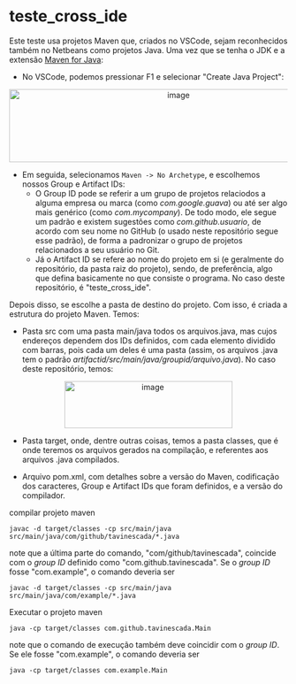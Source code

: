 # teste_cross_ide
Este teste usa projetos Maven que, criados no VSCode, sejam reconhecidos também no Netbeans como projetos Java.
Uma vez que se tenha o JDK e a extensão [Maven for Java](https://maven.apache.org/download.cgi):
* No VSCode, podemos pressionar F1 e selecionar "Create Java Project":

<p align="center">
  <img width="597" height="132" alt="image" src="https://github.com/user-attachments/assets/d399877a-a4f6-486a-bc8e-10fe1f18f36f" />
</p>

* Em seguida, selecionamos ``` Maven -> No Archetype ```, e escolhemos nossos Group e Artifact IDs:
  - O Group ID pode se referir a um grupo de projetos relaciodos a alguma empresa ou marca (como *com.google.guava*) ou até ser algo mais genérico (como *com.mycompany*). De todo modo, ele segue um padrão e existem sugestões como *com.github.usuario*, de acordo com seu nome no GitHub (o usado neste repositório segue esse padrão), de forma a padronizar o grupo de projetos relacionados a seu usuário no Git.
  - Já o Artifact ID se refere ao nome do projeto em si (e geralmente do repositório, da pasta raiz do projeto), sendo, de preferência, algo que defina basicamente no que consiste o programa. No caso deste repositório, é "teste_cross_ide".

Depois disso, se escolhe a pasta de destino do projeto. Com isso, é criada a estrutura do projeto Maven. Temos:
* Pasta src com uma pasta main/java todos os arquivos.java, mas cujos endereços dependem dos IDs definidos, com cada elemento dividido com barras, pois cada um deles é uma pasta (assim, os arquivos .java tem o padrão *artifactid/src/main/java/groupid/arquivo.java*). No caso deste repositório, temos:

<p align="center">
  <img width="304" height="85" alt="image" src="https://github.com/user-attachments/assets/d790babb-5f0a-4a48-85e7-3d73bbb33e8e" />
</p>

* Pasta target, onde, dentre outras coisas, temos a pasta classes, que é onde teremos os arquivos gerados na compilação, e referentes aos arquivos .java compilados.

* Arquivo pom.xml, com detalhes sobre a versão do Maven, codificação dos caracteres, Group e Artifact IDs que foram definidos, e a versão do compilador.





compilar projeto maven
```
javac -d target/classes -cp src/main/java src/main/java/com/github/tavinescada/*.java
```
note que a última parte do comando, "com/github/tavinescada", coincide com o *group ID* definido como "com.github.tavinescada". Se o *group ID* fosse "com.example", o comando deveria ser
```
javac -d target/classes -cp src/main/java src/main/java/com/example/*.java
```

Executar o projeto maven
```
java -cp target/classes com.github.tavinescada.Main
```
note que o comando de execução também deve coincidir com o *group ID*. Se ele fosse "com.example", o comando deveria ser
```
java -cp target/classes com.example.Main
```
